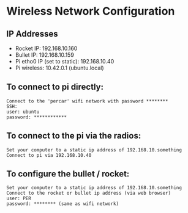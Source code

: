 # Wireless Network Configuration

## IP Addresses
* Rocket IP: 192.168.10.160
* Bullet IP: 192.168.10.159
* Pi etho0 IP (set to static): 192.168.10.40
* Pi wireless: 10.42.0.1 (ubuntu.local)

## To connect to pi directly:
    Connect to the 'percar' wifi network with password ********
    SSH:
    user: ubuntu
    password: ************

## To connect to the pi via the radios:
    Set your computer to a static ip address of 192.168.10.something
    Connect to pi via 192.168.10.40

## To configure the bullet / rocket:
    Set your computer to a static ip address of 192.168.10.something
    Connect to the rocket or bullet ip address (via web browser)
    user: PER
    password: ******** (same as wifi network)


